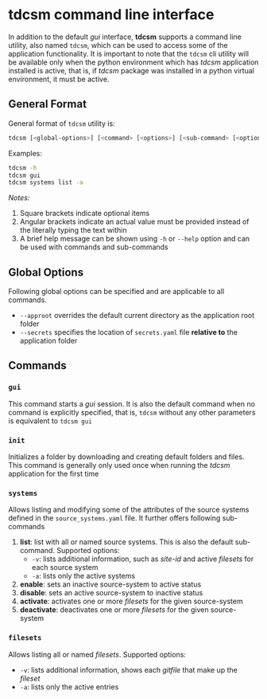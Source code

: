 # tdcsm command line interface

In addition to the default *gui* interface, **tdcsm** supports a command line utility, also named `tdcsm`, which can be used to access some of the application functionality. It is important to note that the `tdcsm` cli utility will be available only when the python environment which has *tdcsm* application installed is active, that is, if *tdcsm* package was installed in a python virtual environment, it must be active.

## General Format

General format of `tdcsm` utility is:
```sh
tdcsm [<global-options>] [<command> [<options>] [<sub-command> [<options>]]]
```

Examples:
```sh
tdcsm -h
tdcsm gui
tdcsm systems list -a
```

*Notes:*
1. Square brackets indicate optional items
1. Angular brackets indicate an actual value must be provided instead of the literally typing the text within
1. A brief help message can be shown using `-h` or `--help` option and can be used with commands and sub-commands

## Global Options

Following global options can be specified and are applicable to all commands.
- `--approot` overrides the default current directory as the application root folder
- `--secrets` specifies the location of `secrets.yaml` file **relative to** the application folder

## Commands

### `gui`

This command starts a *gui* session. It is also the default command when no command is explicitly specified, that is, `tdcsm` without any other parameters is equivalent to `tdcsm gui`

### `init`

Initializes a folder by downloading and creating default folders and files. This command is generally only used once when running the *tdcsm* application for the first time

### `systems`

Allows listing and modifying some of the attributes of the source systems defined in the `source_systems.yaml` file. It further offers following sub-commands
1. **list**: list with all or named source systems. This is also the default sub-command. Supported options:
   - `-v`: lists additional information, such as *site-id* and active *filesets* for each source system
   - `-a`: lists only the active systems
1. **enable**: sets an inactive source-system to active status
1. **disable**: sets an active source-system to inactive status
1. **activate**: activates one or more *filesets* for the given source-system
1. **deactivate**: deactivates one or more *filesets* for the given source-system

### `filesets`

Allows listing all or named *filesets*. Supported options:
- `-v`: lists additional information, shows each *gitfile* that make up the *fileset*
- `-a`: lists only the active entries
